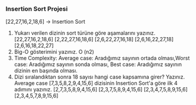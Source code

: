 <H3>Insertion Sort Projesi</H3>


[22,27,16,2,18,6] -> Insertion Sort
1.	Yukarı verilen dizinin sort türüne göre aşamalarını yazınız.
      [22,27,16,2,18,6]
      [2,22,27,16,18,6]
      [2,6,22,27,16,18]
      [2,6,16,22,27,18]
      [2,6,16,18,22,27]
2.	Big-O gösterimini yazınız.
      O (n2)
3.	Time Complexity: Average case: Aradığımız sayının ortada olması,Worst case: Aradığımız sayının sonda olması, Best case: Aradığımız sayının dizinin en başında olması.
4.	Dizi sıralandıktan sonra 18 sayısı hangi case kapsamına girer? Yazınız.
      Average case
      [7,3,5,8,2,9,4,15,6] dizisinin Insertion Sort'a göre ilk 4 adımını yazınız.
      [2,7,3,5,8,9,4,15,6]
      [2,3,7,5,8,9,4,15,6]
      [2,3,4,7,5,8,9,15,6]
      [2,3,4,5,7,8,9,15,6]